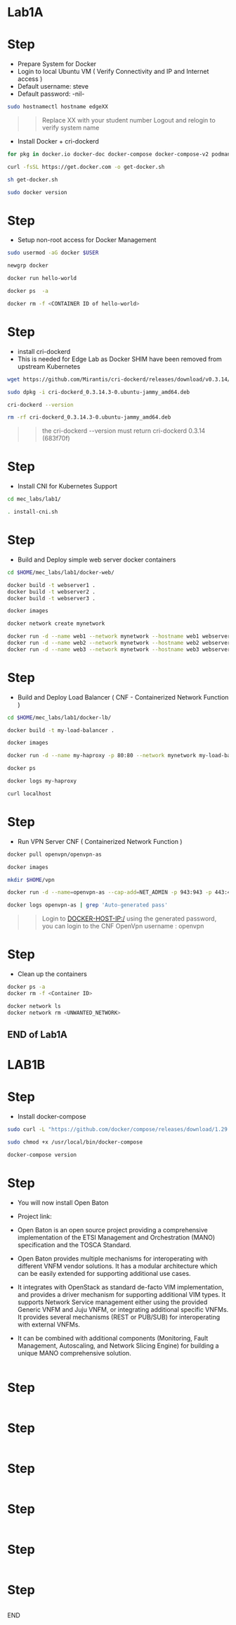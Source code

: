# Lab1A

# Step 

* Prepare System for Docker
* Login to local Ubuntu VM  ( Verify Connectivity and IP and Internet access )
* Default username: steve 
* Default password: -nil-

```sh 
sudo hostnamectl hostname edgeXX
```
>> Replace XX with your student number
>> Logout and relogin to verify system name

* Install Docker + cri-dockerd 

```sh
for pkg in docker.io docker-doc docker-compose docker-compose-v2 podman-docker containerd runc; do sudo apt-get remove $pkg; done

curl -fsSL https://get.docker.com -o get-docker.sh

sh get-docker.sh

sudo docker version
```

# Step
* Setup non-root access for Docker Management 

```sh
sudo usermod -aG docker $USER

newgrp docker

docker run hello-world

docker ps  -a

docker rm -f <CONTAINER ID of hello-world> 
```

# Step 
* install cri-dockerd 
* This is needed for Edge Lab as Docker SHIM have been removed from upstream Kubernetes


```sh
wget https://github.com/Mirantis/cri-dockerd/releases/download/v0.3.14/cri-dockerd_0.3.14.3-0.ubuntu-jammy_amd64.deb

sudo dpkg -i cri-dockerd_0.3.14.3-0.ubuntu-jammy_amd64.deb

cri-dockerd --version

rm -rf cri-dockerd_0.3.14.3-0.ubuntu-jammy_amd64.deb
```
>> the cri-dockerd --version must return cri-dockerd 0.3.14 (683f70f)


# Step 
* Install CNI for Kubernetes Support 

```sh
cd mec_labs/lab1/

. install-cni.sh

```

# Step
* Build and Deploy simple web server docker containers 

```sh
cd $HOME/mec_labs/lab1/docker-web/

docker build -t webserver1 .
docker build -t webserver2 .
docker build -t webserver3 .

docker images 

docker network create mynetwork

docker run -d --name web1 --network mynetwork --hostname web1 webserver1
docker run -d --name web2 --network mynetwork --hostname web2 webserver2
docker run -d --name web3 --network mynetwork --hostname web3 webserver3

```

# Step
* Build and Deploy Load Balancer ( CNF - Containerized Network Function )

```sh
cd $HOME/mec_labs/lab1/docker-lb/

docker build -t my-load-balancer .

docker images 

docker run -d --name my-haproxy -p 80:80 --network mynetwork my-load-balancer

docker ps 

docker logs my-haproxy

curl localhost
```

# Step

* Run VPN Server CNF ( Containerized Network Function )

```sh
docker pull openvpn/openvpn-as

docker images

mkdir $HOME/vpn

docker run -d --name=openvpn-as --cap-add=NET_ADMIN -p 943:943 -p 443:443 -p 1194:1194/udp -v $HOME/vpn/:/openvpn openvpn/openvpn-as

docker logs openvpn-as | grep 'Auto-generated pass'

```
>> Login to <DOCKER-HOST-IP:/>
>> using the generated password, you can login to the CNF OpenVpn 
>> username : openvpn 


# Step
* Clean up the containers

```sh
docker ps -a 
docker rm -f <Container ID> 

docker network ls 
docker network rm <UNWANTED_NETWORK>

```
## END of Lab1A


# LAB1B
# Step
* Install docker-compose 

```sh
sudo curl -L "https://github.com/docker/compose/releases/download/1.29.2/docker-compose-$(uname -s)-$(uname -m)" -o /usr/local/bin/docker-compose

sudo chmod +x /usr/local/bin/docker-compose

docker-compose version
```

# Step
* You will now install Open Baton 
* Project link:  
* Open Baton is an open source project providing a comprehensive implementation of the ETSI Management and Orchestration (MANO) specification and the TOSCA Standard.

* Open Baton provides multiple mechanisms for interoperating with different VNFM vendor solutions. It has a modular architecture which can be easily extended for supporting additional use cases.

* It integrates with OpenStack as standard de-facto VIM implementation, and provides a driver mechanism for supporting additional VIM types. It supports Network Service management either using the provided Generic VNFM and Juju VNFM, or integrating additional specific VNFMs. It provides several mechanisms (REST or PUB/SUB) for interoperating with external VNFMs.

* It can be combined with additional components (Monitoring, Fault Management, Autoscaling, and Network Slicing Engine) for building a unique MANO comprehensive solution.

```sh

```

# Step

```sh

```

# Step



```sh

```

# Step

```sh

```

# Step



```sh

```

# Step

```sh

```

# Step



```sh

```

END